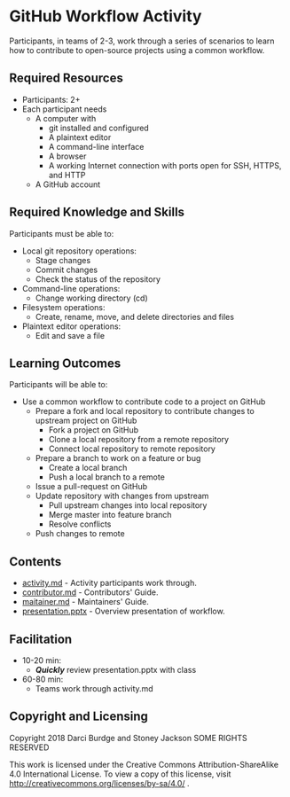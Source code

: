 # GitHub Workflow Activity

Participants, in teams of 2-3, work through a series of scenarios to learn how to contribute to open-source projects using a common workflow.

## Required Resources

- Participants: 2+
- Each participant needs
  - A computer with
    - git installed and configured
    - A plaintext editor
    - A command-line interface
    - A browser
    - A working Internet connection with ports open for SSH, HTTPS, and HTTP
  - A GitHub account

## Required Knowledge and Skills

Participants must be able to:

- Local git repository operations:
  - Stage changes
  - Commit changes
  - Check the status of the repository
- Command-line operations:
  - Change working directory (cd)
- Filesystem operations:
  - Create, rename, move, and delete directories and files
- Plaintext editor operations:
  - Edit and save a file

## Learning Outcomes

Participants will be able to:

- Use a common workflow to contribute code to a project on GitHub
  - Prepare a fork and local repository to contribute changes to upstream project on GitHub
    - Fork a project on GitHub
    - Clone a local repository from a remote repository
    - Connect local repository to remote repository
  - Prepare a branch to work on a feature or bug
    - Create a local branch
    - Push a local branch to a remote
  - Issue a pull-request on GitHub
  - Update repository with changes from upstream
    - Pull upstream changes into local repository
    - Merge master into feature branch
    - Resolve conflicts
  - Push changes to remote

## Contents

- [activity.md](activity.md) - Activity participants work through.
- [contributor.md](contributor.md) - Contributors' Guide.
- [maitainer.md](maintainer.md) - Maintainers' Guide.
- [presentation.pptx](presentation.pptx) - Overview presentation of workflow.

## Facilitation

- 10-20 min:
  - ___Quickly___ review presentation.pptx with class
- 60-80 min:
  - Teams work through activity.md

## Copyright and Licensing

Copyright 2018 Darci Burdge and Stoney Jackson SOME RIGHTS RESERVED

This work is licensed under the Creative Commons Attribution-ShareAlike 4.0 International License. To view a copy of this license, visit http://creativecommons.org/licenses/by-sa/4.0/ .
